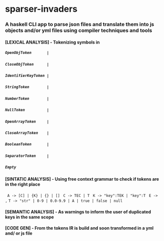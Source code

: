 # sparser-invaders

### A haskell CLI app to parse json files and translate them into js objects and/or yml files using compiler techniques and tools
#### [LEXICAL ANALYSIS] - Tokenizing symbols in
##### ``OpenObjToken       | ``
##### ``CloseObjToken      | ``
##### ``IdentifierKeyToken |``
##### ``StringToken        |``
##### ``NumberToken        |``
##### ``NullToken          |``
##### ``OpenArrayToken     |``
##### ``CloseArrayToken    |``
##### ``BooleanToken       |``
##### ``SeparatorToken     |``
##### ``Empty ``
 
#### [SINTATIC ANALYSIS] - Using free context grammar to check if tokens are in the right place 
``
A -> [C] | {K} | {} | []``
``
C -> TEC | T``
``
K -> "key":TEK | "key":T``
``
E -> ,``
``
T -> "str" | 0-9 | 0.0-9.9 | A | true | false | null
``

#### [SEMANTIC ANALYSIS] - As warnings to inform the user of duplicated keys in the same scope

#### [CODE GEN] - From the tokens IR is build and soon transformed in a yml and/ or js file

